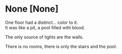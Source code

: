 # None [None]
One floor had a distinct... color to it.  
It was like a pit, a pool filled with blood.

The only source of lights are the walls.  

There is no rooms, there is only the stairs and the pool.
